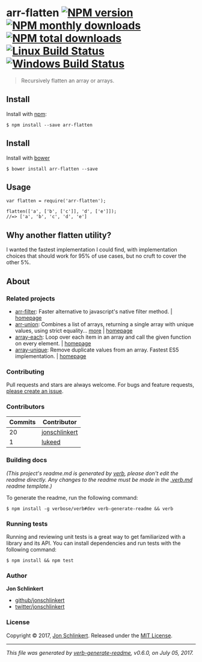 <h1 id="arr-flatten-%21npm-version-%21npm-monthly-downloads-%21npm-total-downloads-%21linux-build-status-%21windows-build-status">arr-flatten <a href="https://www.npmjs.com/package/arr-flatten"><img src="https://img.shields.io/npm/v/arr-flatten.svg?style=flat" alt="NPM version" /></a> <a href="https://npmjs.org/package/arr-flatten"><img src="https://img.shields.io/npm/dm/arr-flatten.svg?style=flat" alt="NPM monthly downloads" /></a> <a href="https://npmjs.org/package/arr-flatten"><img src="https://img.shields.io/npm/dt/arr-flatten.svg?style=flat" alt="NPM total downloads" /></a> <a href="https://travis-ci.org/jonschlinkert/arr-flatten"><img src="https://img.shields.io/travis/jonschlinkert/arr-flatten.svg?style=flat&amp;label=Travis" alt="Linux Build Status" /></a> <a href="https://ci.appveyor.com/project/jonschlinkert/arr-flatten"><img src="https://img.shields.io/appveyor/ci/jonschlinkert/arr-flatten.svg?style=flat&amp;label=AppVeyor" alt="Windows Build Status" /></a></h1>

<blockquote>
  <p>Recursively flatten an array or arrays.</p>
</blockquote>

<h2 id="install">Install</h2>

<p>Install with <a href="https://www.npmjs.com/">npm</a>:</p>

<pre><code class="sh">$ npm install --save arr-flatten
</code></pre>

<h2 id="install">Install</h2>

<p>Install with <a href="https://bower.io/">bower</a></p>

<pre><code class="sh">$ bower install arr-flatten --save
</code></pre>

<h2 id="usage">Usage</h2>

<pre><code class="js">var flatten = require('arr-flatten');

flatten(['a', ['b', ['c']], 'd', ['e']]);
//=&gt; ['a', 'b', 'c', 'd', 'e']
</code></pre>

<h2 id="why-another-flatten-utility%3F">Why another flatten utility?</h2>

<p>I wanted the fastest implementation I could find, with implementation choices that should work for 95% of use cases, but no cruft to cover the other 5%.</p>

<h2 id="about">About</h2>

<h3 id="related-projects">Related projects</h3>

<ul>
<li><a href="https://www.npmjs.com/package/arr-filter">arr-filter</a>: Faster alternative to javascript's native filter method. | <a href="https://github.com/jonschlinkert/arr-filter" title="Faster alternative to javascript's native filter method.">homepage</a></li>
<li><a href="https://www.npmjs.com/package/arr-union">arr-union</a>: Combines a list of arrays, returning a single array with unique values, using strict equality… <a href="https://github.com/jonschlinkert/arr-union">more</a> | <a href="https://github.com/jonschlinkert/arr-union" title="Combines a list of arrays, returning a single array with unique values, using strict equality for comparisons.">homepage</a></li>
<li><a href="https://www.npmjs.com/package/array-each">array-each</a>: Loop over each item in an array and call the given function on every element. | <a href="https://github.com/jonschlinkert/array-each" title="Loop over each item in an array and call the given function on every element.">homepage</a></li>
<li><a href="https://www.npmjs.com/package/array-unique">array-unique</a>: Remove duplicate values from an array. Fastest ES5 implementation. | <a href="https://github.com/jonschlinkert/array-unique" title="Remove duplicate values from an array. Fastest ES5 implementation.">homepage</a></li>
</ul>

<h3 id="contributing">Contributing</h3>

<p>Pull requests and stars are always welcome. For bugs and feature requests, <a href="../../issues/new">please create an issue</a>.</p>

<h3 id="contributors">Contributors</h3>

<table>
<thead>
<tr>
  <th><strong>Commits</strong></th>
  <th><strong>Contributor</strong></th>
</tr>
</thead>
<tbody>
<tr>
  <td>20</td>
  <td><a href="https://github.com/jonschlinkert">jonschlinkert</a></td>
</tr>
<tr>
  <td>1</td>
  <td><a href="https://github.com/lukeed">lukeed</a></td>
</tr>
</tbody>
</table>

<h3 id="building-docs">Building docs</h3>

<p><em>(This project's readme.md is generated by <a href="https://github.com/verbose/verb-generate-readme">verb</a>, please don't edit the readme directly. Any changes to the readme must be made in the <a href=".verb.md">.verb.md</a> readme template.)</em></p>

<p>To generate the readme, run the following command:</p>

<pre><code class="sh">$ npm install -g verbose/verb#dev verb-generate-readme &amp;&amp; verb
</code></pre>

<h3 id="running-tests">Running tests</h3>

<p>Running and reviewing unit tests is a great way to get familiarized with a library and its API. You can install dependencies and run tests with the following command:</p>

<pre><code class="sh">$ npm install &amp;&amp; npm test
</code></pre>

<h3 id="author">Author</h3>

<p><strong>Jon Schlinkert</strong></p>

<ul>
<li><a href="https://github.com/jonschlinkert">github/jonschlinkert</a></li>
<li><a href="https://twitter.com/jonschlinkert">twitter/jonschlinkert</a></li>
</ul>

<h3 id="license">License</h3>

<p>Copyright © 2017, <a href="https://github.com/jonschlinkert">Jon Schlinkert</a>.
Released under the <a href="LICENSE">MIT License</a>.</p>

<hr />

<p><em>This file was generated by <a href="https://github.com/verbose/verb-generate-readme">verb-generate-readme</a>, v0.6.0, on July 05, 2017.</em></p>
